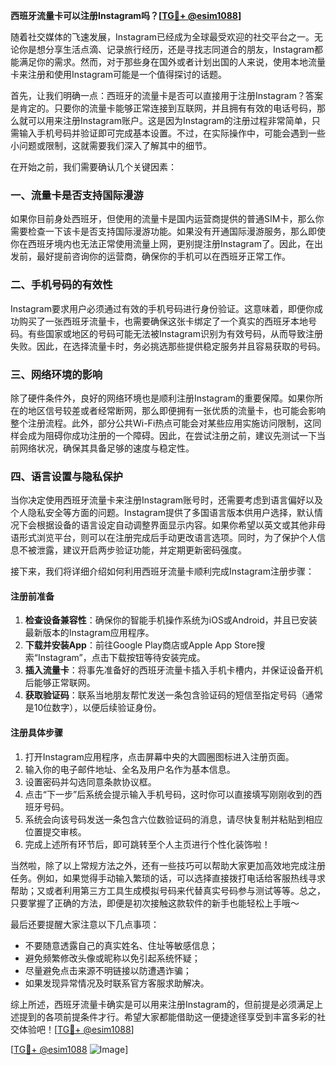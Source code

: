 **西班牙流量卡可以注册Instagram吗？[[TG💪+ @esim1088](https://t.me/s/esim1088)]**

随着社交媒体的飞速发展，Instagram已经成为全球最受欢迎的社交平台之一。无论你是想分享生活点滴、记录旅行经历，还是寻找志同道合的朋友，Instagram都能满足你的需求。然而，对于那些身在国外或者计划出国的人来说，使用本地流量卡来注册和使用Instagram可能是一个值得探讨的话题。

首先，让我们明确一点：西班牙的流量卡是否可以直接用于注册Instagram？答案是肯定的。只要你的流量卡能够正常连接到互联网，并且拥有有效的电话号码，那么就可以用来注册Instagram账户。这是因为Instagram的注册过程非常简单，只需输入手机号码并验证即可完成基本设置。不过，在实际操作中，可能会遇到一些小问题或限制，这就需要我们深入了解其中的细节。

在开始之前，我们需要确认几个关键因素：

### 一、流量卡是否支持国际漫游

如果你目前身处西班牙，但使用的流量卡是国内运营商提供的普通SIM卡，那么你需要检查一下该卡是否支持国际漫游功能。如果没有开通国际漫游服务，那么即使你在西班牙境内也无法正常使用流量上网，更别提注册Instagram了。因此，在出发前，最好提前咨询你的运营商，确保你的手机可以在西班牙正常工作。

### 二、手机号码的有效性

Instagram要求用户必须通过有效的手机号码进行身份验证。这意味着，即便你成功购买了一张西班牙流量卡，也需要确保这张卡绑定了一个真实的西班牙本地号码。有些国家或地区的号码可能无法被Instagram识别为有效号码，从而导致注册失败。因此，在选择流量卡时，务必挑选那些提供稳定服务并且容易获取的号码。

### 三、网络环境的影响

除了硬件条件外，良好的网络环境也是顺利注册Instagram的重要保障。如果你所在的地区信号较差或者经常断网，那么即便拥有一张优质的流量卡，也可能会影响整个注册流程。此外，部分公共Wi-Fi热点可能会对某些应用实施访问限制，这同样会成为阻碍你成功注册的一个障碍。因此，在尝试注册之前，建议先测试一下当前网络状况，确保其具备足够的速度与稳定性。

### 四、语言设置与隐私保护

当你决定使用西班牙流量卡来注册Instagram账号时，还需要考虑到语言偏好以及个人隐私安全等方面的问题。Instagram提供了多国语言版本供用户选择，默认情况下会根据设备的语言设定自动调整界面显示内容。如果你希望以英文或其他非母语形式浏览平台，则可以在注册完成后手动更改语言选项。同时，为了保护个人信息不被泄露，建议开启两步验证功能，并定期更新密码强度。

接下来，我们将详细介绍如何利用西班牙流量卡顺利完成Instagram注册步骤：

#### 注册前准备

1. **检查设备兼容性**：确保你的智能手机操作系统为iOS或Android，并且已安装最新版本的Instagram应用程序。
2. **下载并安装App**：前往Google Play商店或Apple App Store搜索“Instagram”，点击下载按钮等待安装完成。
3. **插入流量卡**：将事先准备好的西班牙流量卡插入手机卡槽内，并保证设备开机后能够正常联网。
4. **获取验证码**：联系当地朋友帮忙发送一条包含验证码的短信至指定号码（通常是10位数字），以便后续验证身份。

#### 注册具体步骤

1. 打开Instagram应用程序，点击屏幕中央的大圆圈图标进入注册页面。
2. 输入你的电子邮件地址、全名及用户名作为基本信息。
3. 设置密码并勾选同意条款协议框。
4. 点击“下一步”后系统会提示输入手机号码，这时你可以直接填写刚刚收到的西班牙号码。
5. 系统会向该号码发送一条包含六位数验证码的消息，请尽快复制并粘贴到相应位置提交审核。
6. 完成上述所有环节后，即可跳转至个人主页进行个性化装饰啦！

当然啦，除了以上常规方法之外，还有一些技巧可以帮助大家更加高效地完成注册任务。例如，如果觉得手动输入繁琐的话，可以选择直接拨打电话给客服热线寻求帮助；又或者利用第三方工具生成模拟号码来代替真实号码参与测试等等。总之，只要掌握了正确的方法，即便是初次接触这款软件的新手也能轻松上手哦～

最后还要提醒大家注意以下几点事项：

- 不要随意透露自己的真实姓名、住址等敏感信息；
- 避免频繁修改头像或昵称以免引起系统怀疑；
- 尽量避免点击来源不明链接以防遭遇诈骗；
- 如果发现异常情况及时联系官方客服求助解决。

综上所述，西班牙流量卡确实是可以用来注册Instagram的，但前提是必须满足上述提到的各项前提条件才行。希望大家都能借助这一便捷途径享受到丰富多彩的社交体验吧！[[TG💪+ @esim1088](https://t.me/s/esim1088)]

[[TG💪+ @esim1088](https://t.me/s/esim1088) ![Image](https://i.postimg.cc/4NQfJmqS/Snipaste-2025-05-13-00-14-12.png)]